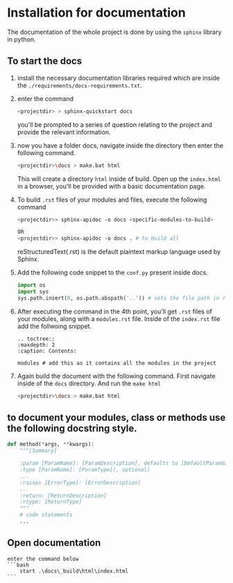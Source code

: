 # Installation for documentation
The documentation of the whole project is done by using the `sphinx` library in python.

## To start the docs
1. install the necessary documentation libraries required which are inside the `./requirements/docs-requirements.txt`.
2. enter the command 
    ```bash
    <projectdir> > sphinx-quickstart docs
    ```
    you'll be prompted to a series of question relating to the project and provide the relevant information.
3. now you have a folder docs, navigate inside the directory then enter the following command.
    ```bash
    <projectdir>\docs > make.bat html
    ```
    This will create a directory `html` inside of build. Open up the `index.html` in a browser, you'll be provided with a basic documentation page. 
4. To build `.rst` files of your modules and files, execute the following command 
    ```bash
    <projectdir>> sphinx-apidoc -o docs <specific-modules-to-build>

    OR
    <projectdir>> sphinx-apidoc -o docs . # to build all
    ```
    reStructuredText(.rst) is the default plaintext markup language used by Sphinx. 

5. Add the following code snippet to the `conf.py` present inside docs.
    ```python
    import os 
    import sys
    sys.path.insert(0, os.path.abspath('..')) # sets the file path in root directory of the project
    ```

6. After executing the command in the 4th point, you'll get `.rst` files of your modules, along with a `modules.rst` file. Inside of the `index.rst` file add the follwoing snippet.
    ```
    .. toctree::
   :maxdepth: 2
   :caption: Contents:

   modules # add this as it contains all the modules in the project
    ```

7. Again build the document with the following command. First navigate inside of the `docs` directory. And run the `make html` 
    ```bash
    <projectdir>\docs > make.bat html
    ```

## to document your modules, class or methods use the following docstring style.

```python
def method(*args, **kwargs):
    """[Summary]

    :param [ParamName]: [ParamDescription], defaults to [DefaultParamVal]
    :type [ParamName]: [ParamType](, optional)
    ...
    :raises [ErrorType]: [ErrorDescription]
    ...
    :return: [ReturnDescription]
    :rtype: [ReturnType]
    """
    # code statements
    ... 
```

## Open documentation
    enter the command below
    ```bash
        start .\docs\_build\html\index.html 
    ```
